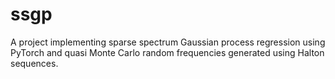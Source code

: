 # ssgp
A project implementing sparse spectrum Gaussian process regression using PyTorch and quasi Monte Carlo random frequencies generated using Halton sequences.
